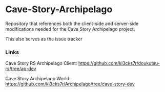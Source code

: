 # Cave-Story-Archipelago
Repository that references both the client-side and server-side modifications needed for the Cave Story Archipelago project.

This also serves as the issue tracker

### Links

Cave Story RS Archipelago Client: https://github.com/kl3cks7r/doukutsu-rs/tree/ap-dev

Cave Story Archipelago World: https://github.com/kl3cks7r/Archipelago/tree/cave-story-dev
